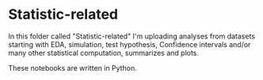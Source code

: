# Statistic-related

In this folder called "Statistic-related" I'm uploading analyses from datasets starting with EDA, simulation, test hypothesis, Confidence intervals and/or many other statistical computation, summarizes and plots.

These notebooks are written in Python.
